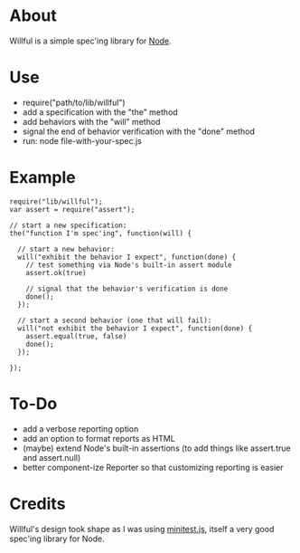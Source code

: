 # About

Willful is a simple spec'ing library for [Node](http://github.com/ry/node).

# Use

* require("path/to/lib/willful")
* add a specification with the "the" method
* add behaviors with the "will" method
* signal the end of behavior verification with the "done" method
* run: node file-with-your-spec.js

# Example

    require("lib/willful");
    var assert = require("assert");
  
    // start a new specification:
    the("function I'm spec'ing", function(will) {

      // start a new behavior:
      will("exhibit the behavior I expect", function(done) {
        // test something via Node's built-in assert module
        assert.ok(true)

        // signal that the behavior's verification is done
        done();
      });
      
      // start a second behavior (one that will fail):
      will("not exhibit the behavior I expect", function(done) {
        assert.equal(true, false)
        done();
      });
      
    });

# To-Do

* add a verbose reporting option
* add an option to format reports as HTML
* (maybe) extend Node's built-in assertions (to add things like assert.true and assert.null)
* better component-ize Reporter so that customizing reporting is easier

# Credits

Willful's design took shape as I was using [minitest.js](http://github.com/botanicus/minitest.js), itself a very good spec'ing library for Node.